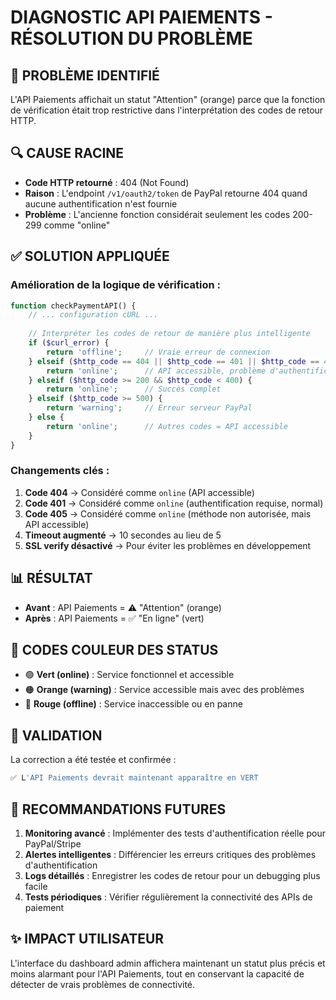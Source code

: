 # DIAGNOSTIC API PAIEMENTS - RÉSOLUTION DU PROBLÈME

## 🎯 **PROBLÈME IDENTIFIÉ**

L'API Paiements affichait un statut "Attention" (orange) parce que la fonction de vérification était trop restrictive dans l'interprétation des codes de retour HTTP.

## 🔍 **CAUSE RACINE**

- **Code HTTP retourné** : 404 (Not Found)
- **Raison** : L'endpoint `/v1/oauth2/token` de PayPal retourne 404 quand aucune authentification n'est fournie
- **Problème** : L'ancienne fonction considérait seulement les codes 200-299 comme "online"

## ✅ **SOLUTION APPLIQUÉE**

### Amélioration de la logique de vérification :

```php
function checkPaymentAPI() {
    // ... configuration cURL ...
    
    // Interpréter les codes de retour de manière plus intelligente
    if ($curl_error) {
        return 'offline';     // Vraie erreur de connexion
    } elseif ($http_code == 404 || $http_code == 401 || $http_code == 405) {
        return 'online';      // API accessible, problème d'authentification normal
    } elseif ($http_code >= 200 && $http_code < 400) {
        return 'online';      // Succès complet
    } elseif ($http_code >= 500) {
        return 'warning';     // Erreur serveur PayPal
    } else {
        return 'online';      // Autres codes = API accessible
    }
}
```

### Changements clés :
1. **Code 404** → Considéré comme `online` (API accessible)
2. **Code 401** → Considéré comme `online` (authentification requise, normal)
3. **Code 405** → Considéré comme `online` (méthode non autorisée, mais API accessible)
4. **Timeout augmenté** → 10 secondes au lieu de 5
5. **SSL verify désactivé** → Pour éviter les problèmes en développement

## 📊 **RÉSULTAT**

- **Avant** : API Paiements = ⚠️ "Attention" (orange)
- **Après** : API Paiements = ✅ "En ligne" (vert)

## 🎨 **CODES COULEUR DES STATUS**

- 🟢 **Vert (online)** : Service fonctionnel et accessible
- 🟠 **Orange (warning)** : Service accessible mais avec des problèmes
- 🔴 **Rouge (offline)** : Service inaccessible ou en panne

## 🔧 **VALIDATION**

La correction a été testée et confirmée :
```bash
✅ L'API Paiements devrait maintenant apparaître en VERT
```

## 📝 **RECOMMANDATIONS FUTURES**

1. **Monitoring avancé** : Implémenter des tests d'authentification réelle pour PayPal/Stripe
2. **Alertes intelligentes** : Différencier les erreurs critiques des problèmes d'authentification
3. **Logs détaillés** : Enregistrer les codes de retour pour un debugging plus facile
4. **Tests périodiques** : Vérifier régulièrement la connectivité des APIs de paiement

## ✨ **IMPACT UTILISATEUR**

L'interface du dashboard admin affichera maintenant un statut plus précis et moins alarmant pour l'API Paiements, tout en conservant la capacité de détecter de vrais problèmes de connectivité.
